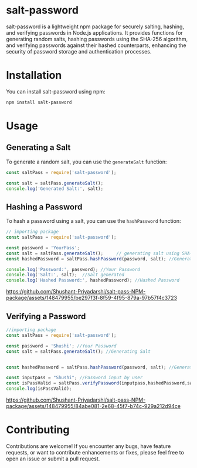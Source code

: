 # salt-password

salt-password is a lightweight npm package for securely salting, hashing, and verifying passwords in Node.js applications. It provides functions for generating random salts, hashing passwords using the SHA-256 algorithm, and verifying passwords against their hashed counterparts, enhancing the security of password storage and authentication processes.

# Installation

You can install salt-password using npm:

```bash
npm install salt-password
```

# Usage

## Generating a Salt

To generate a random salt, you can use the `generateSalt` function:

```javascript
const saltPass = require('salt-password');

const salt = saltPass.generateSalt();
console.log('Generated Salt:', salt);
```

## Hashing a Password

To hash a password using a salt, you can use the `hashPassword` function:

```javascript
// importing package
const saltPass = require('salt-password');

const password = 'YourPass';
const salt = saltPass.generateSalt();     // generating salt using SHA-256
const hashedPassword = saltPass.hashPassword(password, salt); //Generating Password

console.log('Password:', password); //Your Password
console.log('Salt:', salt);  //Salt generated
console.log('Hashed Password:', hashedPassword); //Hashed Password
```



https://github.com/Shushant-Priyadarshi/salt-pass-NPM-package/assets/148479955/be297f3f-8f59-4f95-879a-97b57f4c3723


## Verifying a Password
```javascript
//importing package
const saltPass = require('salt-password');

const password = 'Shushi'; //Your Password
const salt = saltPass.generateSalt(); //Generating Salt


const hashedPassword = saltPass.hashPassword(password, salt); //Generating Hashed Password

const inputpass = "Shushi"; //Password input by user
const isPassValid = saltPass.verifyPassword(inputpass,hashedPassword,salt); //Checking if the password are matching
console.log(isPassValid); 
```




https://github.com/Shushant-Priyadarshi/salt-pass-NPM-package/assets/148479955/84abe081-2e68-45f7-b74c-929a212d94ce


# Contributing

Contributions are welcome! If you encounter any bugs, have feature requests, or want to contribute enhancements or fixes, please feel free to open an issue or submit a pull request.



